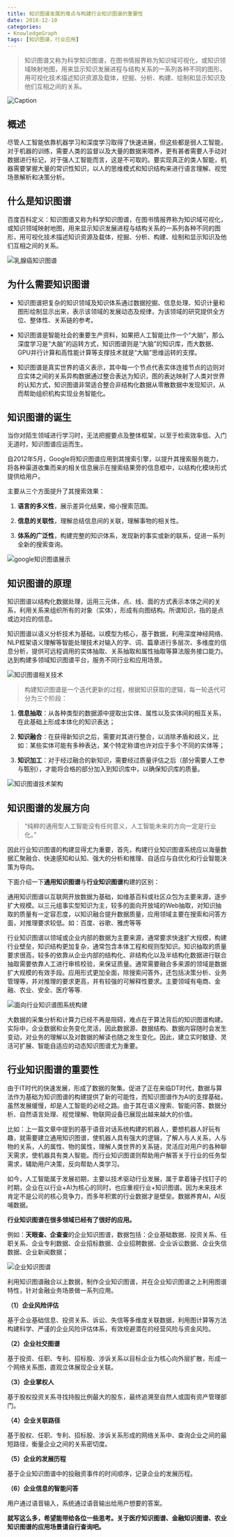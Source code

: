 ```yaml
---
title: 知识图谱发展的难点与构建行业知识图谱的重要性
date: 2018-12-10 
categories:
- KnowledgeGraph
tags: [知识图谱，行业应用]
---
```



> 知识图谱又称为科学知识图谱，在图书情报界称为知识域可视化，或知识领域映射地图，用来显示知识发展进程与结构关系的一系列各种不同的图形，用可视化技术描述知识资源及载体，挖掘、分析、构建、绘制和显示知识及他们互相之间的关系。

![Caption](https://i.postimg.cc/QtcRF54v/kg-01.jpg)

## 概述

尽管人工智能依靠机器学习和深度学习取得了快速进展，但这些都是弱人工智能，对于机器的训练，需要人类的监督以及大量的数据来喂养，更有甚者需要人手动对数据进行标记，对于强人工智能而言，这是不可取的。要实现真正的类人智能，机器需要掌握大量的常识性知识，以人的思维模式和知识结构来进行语言理解、视觉场景解析和决策分析。

## 什么是知识图谱

百度百科定义：知识图谱又称为科学知识图谱，在图书情报界称为知识域可视化，或知识领域映射地图，用来显示知识发展进程与结构关系的一系列各种不同的图形，用可视化技术描述知识资源及载体，挖掘、分析、构建、绘制和显示知识及他们互相之间的关系。

![乳腺癌知识图谱](https://i.postimg.cc/8PpqC7hn/kg-02.jpg)

## 为什么需要知识图谱

- 知识图谱把复杂的知识领域及知识体系通过数据挖掘、信息处理、知识计量和图形绘制显示出来，表示该领域的发展动态及规律，为该领域的研究提供全方位、整体性、关系链的参考。

- 知识图谱是智能社会的重要生产资料，如果把人工智能比作一个“大脑”，那么深度学习是“大脑”的运转方式，知识图谱则是“大脑”的知识库，而大数据、GPU并行计算和高性能计算等支撑技术就是“大脑”思维运转的支撑。

- 知识图谱是真实世界的语义表示，其中每一个节点代表实体连接节点的边则对应实体之间的关系异构数据通过整合表达为知识，图的表达映射了人类对世界的认知方式，知识图谱非常适合整合非结构化数据从零散数据中发现知识，从而帮助组织机构实现业务智能化。

## 知识图谱的诞生

当你对陌生领域进行学习时，无法把握要点及整体框架，以至于检索效率低、入门无道时，知识图谱应运而生。

自2012年5月，Google将知识图谱应用到其搜索引擎，以提升其搜索服务能力，将各种渠道收集而来的相关信息展示在搜索结果旁的信息框中，以结构化模块形式提供给用户。

主要从三个方面提升了其搜索效果：

1. **语言的多义性**，展示差异化结果，缩小搜索范围。

2. **信息的关联性**，理解总结信息间的关联，理解事物的相关性。

3. **体系的广泛性**，构建完整的知识体系，发现新的事实或新的联系，促进一系列全新的搜索查询。

![google知识图谱展示](https://i.postimg.cc/8PZxfT4k/kg-03.jpg)

## 知识图谱的原理

知识图谱以结构化数据处理，运用三元体，点、线、面的方式表示本体之间的关系，利用关系来组织所有的对象（实体），形成有向图结构。所谓知识，指的是点或边对应的信息。

知识图谱以语义分析技术为基础，以模型为核心，基于数据，利用深度神经网络、NLP框架语义理解等智能处理技术对输入的字、词、篇章进行多层次、多维度的信息分析，提供可远程调用的实体抽取、关系抽取和属性抽取等算法服务接口能力。达到构建多领域知识图谱平台，服务不同行业和应用场景。

![知识图谱相关技术](https://i.postimg.cc/kG9LK4LG/kg-04.png)

> 构建知识图谱是一个迭代更新的过程，根据知识获取的逻辑，每一轮迭代可分为三个阶段：

1. **信息抽取**：从各种类型的数据源中提取出实体、属性以及实体间的相互关系，在此基础上形成本体化的知识表达；

2. **知识融合**：在获得新知识之后，需要对其进行整合，以消除矛盾和歧义，比如：某些实体可能有多种表达，某个特定称谓也许对应于多个不同的实体等；

3. **知识加工**：对于经过融合的新知识，需要经过质量评估之后（部分需要人工参与甄别），才能将合格的部分加入到知识库中，以确保知识库的质量。

![知识图谱技术架构](https://i.postimg.cc/T19F9xX9/kg-05.jpg)

## 知识图谱的发展方向

> “纯粹的通用型人工智能没有任何意义，人工智能未来的方向一定是行业化。”

因此行业知识图谱的构建显得尤为重要，首先，构建行业知识图谱系统应以海量数据汇聚融合、快速感知和认知、强大的分析和推理、自适应与自优化和行业智能决策为导向。

下面介绍一下**通用知识图谱**与**行业知识图谱**构建的区别：

通用知识图谱以互联网开放数据为基础，如维基百科或社区众包为主要来源，逐步扩大规模。以三元组事实型知识为主，较多的面向开放域的Web抽取，对知识抽取的质量有一定容忍度，以知识融合提升数据质量，应用领域主要在搜索和问答方面，对推理要求较低。如：百度、谷歌、雅虎等等

行业知识图谱以领域或企业内部的数据为主要来源，通常要求快速扩大规模，构建行业壁垒，知识结构更加复杂，通常包含本体工程和规则型知识。知识抽取的质量要求很高，较多的依靠从企业内部的结构化、非结构化以及半结构化数据进行联合抽取需要依靠人工进行审核校验，来保证质量。通常需要融合多来源的领域是数据扩大规模的有效手段。应用形式更加全面，除搜索问答外，还包括决策分析、业务管理等，并对推理的要求更高，并有较强的可解释性要求。主要领域有电商、金融、农业、安全、医疗等等.

![面向行业知识谱图系统构建](https://i.postimg.cc/MZbCx7jQ/kg-06.jpg)

大数据的采集分析和计算力已经不再是阻碍，难点在于算法背后的知识图谱构建。实际中，企业数据和业务变化灵活，因此数据源、数据结构、数据内容随时会发生变动，对业务的理解以及对数据的解读也随之发生变化。因此，建立实时敏捷、灵活可扩展、智能自适应的动态知识图谱尤为重要。

## 行业知识图谱的重要性

由于IT时代的快速发展，形成了数据的聚集。促进了正在来临DT时代，数据与算法作为基础为知识图谱的构建提供了新的可能性，而知识图谱作为AI的支撑基础，虽然发展缓慢，却是人工智能的必经之路。由于其在语义搜索、智能问答、数据分析、自然语言处理、视觉理解、物联网设备已展现出越来越大的价值。

比如：上一篇文章中提到的基于语音对话系统构建的机器人，要想机器人好玩有趣，就需要建立通用知识图谱，使机器人具有强大的逻辑，了解人与人关系，人与物的关系，人的属性、物的属性，理解人类世界的关系链，灵活应对用户的各种聊天需求，使机器具有类人智能。而行业知识图谱则帮助用户解答关于行业的任务型需求，辅助用户决策，反向帮助人类学习。

如今，人工智能属于发展初期，主要以技术驱动行业发展，属于拿着锤子找钉子的时期，企业在以行业+AI为核心的同时，也应重视行业+知识图谱。因为未来技术肯定不是公司的核心竞争力，而多年积累的行业数据才是壁垒。数据养育AI，AI反哺数据。

**行业知识图谱在很多领域已经有了很好的应用。**

例如：**天眼查、企查查**的企业知识图谱，数据包括：企业基础数据、投资关系、任职关系、企业专利数据、企业招标数据、企业招聘数据、企业诉讼数据、企业失信数据、企业新闻数据；

![企业知识图谱](https://i.postimg.cc/K84wnCpP/kg-07.jpg)

利用知识图谱融合以上数据，制作企业知识图谱，并在企业知识图谱之上利用图谱特性，针对金融业务场景做一系列应用。

**（1）企业风险评估**

基于企业基础信息、投资关系、诉讼、失信等多维度关联数据，利用图计算等方法构建科学、严谨的企业风险评估体系，有效规避潜在的经营风险与资金风险。

**（2）企业社交图谱**

基于投资、任职、专利、招标股、涉诉关系以目标企业为核心向外层扩散，形成一个网络关系图，直观立体展现企业关联。

**（3）企业掌权人**

基于股权投资关系寻找持股比例最大的股东，最终追溯至自然人或国有资产管理部门。

**（4）企业关联路径**

基于股权、任职、专利、招标股、涉诉关系形成的网络关系中、查询企业之间的最短路径，衡量企业之间的关系密切度。

**（5）企业的发展历程**

基于企业知识图谱中的投融资事件的时间顺序，记录企业的发展历程。

**（6）企业信息的智能问答**

用户通过语音输入，系统通过语音输出给用户想要的答案。

**就写这么多，希望能带给各位一些思考。关于医疗知识图谱、金融知识图谱、农业知识图谱的应用场景请自行查询吧。**